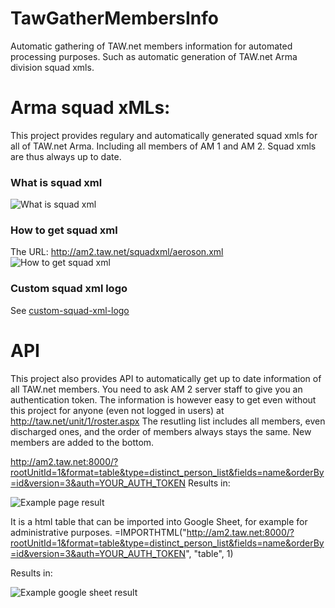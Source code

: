 # TawGatherMembersInfo
Automatic gathering of TAW.net members information for automated processing purposes. 
Such as automatic generation of TAW.net Arma division squad xmls.

# Arma squad xMLs:

This project provides regulary and automatically generated squad xmls for all of TAW.net Arma.
Including all members of AM 1 and AM 2.
Squad xmls are thus always up to date.

### What is squad xml
![What is squad xml](http://am2.taw.net/squadxml/what_is_squadxml.png)

### How to get squad xml
The URL: http://am2.taw.net/squadxml/aeroson.xml
![How to get squad xml](http://am2.taw.net/squadxml/how_to_get_squadxml.png)

### Custom squad xml logo
See [custom-squad-xml-logo](https://github.com/TAW-Arma/TawGatherMembersInfo/tree/master/TawGatherMembersInfo/bin/Release/data/squadxml#custom-squad-xml-logo)


# API
This project also provides API to automatically get up to date information of all TAW.net members.
You need to ask AM 2 server staff to give you an authentication token.
The information is however easy to get even without this project for anyone (even not logged in users) at http://taw.net/unit/1/roster.aspx
The resutling list includes all members, even discharged ones, and the order of members always stays the same. New members are added to the bottom.

http://am2.taw.net:8000/?rootUnitId=1&format=table&type=distinct_person_list&fields=name&orderBy=id&version=3&auth=YOUR_AUTH_TOKEN
Results in:

![Example page result](http://image.prntscr.com/image/70e7118657be4a17810f4b19608930e7.png)

It is a html table that can be imported into Google Sheet, for example for administrative purposes.
=IMPORTHTML("http://am2.taw.net:8000/?rootUnitId=1&format=table&type=distinct_person_list&fields=name&orderBy=id&version=3&auth=YOUR_AUTH_TOKEN", "table", 1)

Results in:

![Example google sheet result](http://image.prntscr.com/image/89f57acbb96b41489c61fe08c670fb2a.png)
